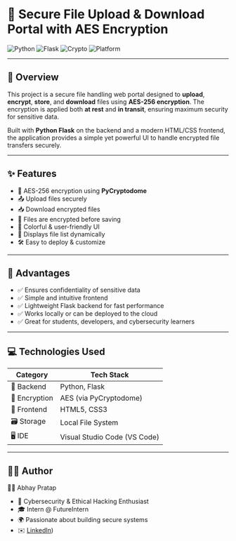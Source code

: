 # 🔐 Secure File Upload & Download Portal with AES Encryption

![Python](https://img.shields.io/badge/Python-3.10-blue?logo=python)
![Flask](https://img.shields.io/badge/Flask-2.x-lightgrey?logo=flask)
![Crypto](https://img.shields.io/badge/AES-256_Encryption-green?logo=lock)
![Platform](https://img.shields.io/badge/Platform-Web%20App-blue)

---

## 📌 Overview

This project is a secure file handling web portal designed to **upload**, **encrypt**, **store**, and **download** files using **AES-256 encryption**. The encryption is applied both **at rest** and **in transit**, ensuring maximum security for sensitive data.

Built with **Python Flask** on the backend and a modern HTML/CSS frontend, the application provides a simple yet powerful UI to handle encrypted file transfers securely.

---

## ✨ Features

- 🔐 AES-256 encryption using **PyCryptodome**
- 📤 Upload files securely
- 📥 Download encrypted files
- 💾 Files are encrypted before saving
- 🎨 Colorful & user-friendly UI
- 🧊 Displays file list dynamically
- 🛠 Easy to deploy & customize

---

## 🚀 Advantages

- ✅ Ensures confidentiality of sensitive data
- ✅ Simple and intuitive frontend
- ✅ Lightweight Flask backend for fast performance
- ✅ Works locally or can be deployed to the cloud
- ✅ Great for students, developers, and cybersecurity learners

---

## 💻 Technologies Used

| Category       | Tech Stack                     |
|----------------|---------------------------------|
| 🔧 Backend      | Python, Flask                   |
| 🔐 Encryption   | AES (via PyCryptodome)          |
| 🎨 Frontend     | HTML5, CSS3                     |
| 🗃 Storage      | Local File System               |
| 🖥 IDE          | Visual Studio Code (VS Code)    |

---


## 🧑‍💻 Author

 👨‍💻 Abhay Pratap 
 - 🔐 Cybersecurity & Ethical Hacking Enthusiast
 - 🎓 Intern @ FutureIntern
 - 🌍 Passionate about building secure systems
 - ✉️ [LinkedIn](https://www.linkedin.com/in/abhay-pratap-5aa231302/))



